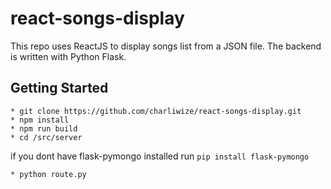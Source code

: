 # react-songs-display
This repo uses ReactJS to display songs list from a JSON file. The backend is written with Python Flask. 

## Getting Started


```
* git clone https://github.com/charliwize/react-songs-display.git
* npm install
* npm run build
* cd /src/server 
```

if you dont have flask-pymongo installed run `pip install flask-pymongo`

```
* python route.py
```




